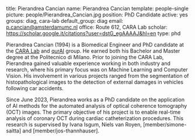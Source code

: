 title: Pierandrea Cancian
name: Pierandrea Cancian
template: people-single
picture: people/Pierandrea_Cancian.jpg
position: PhD Candidate
active: yes
groups: diag, cara-lab
default_group: diag
email: p.cancian@amsterdamumc.nl
office: Route 612, CARA Lab
scholar: https://scholar.google.it/citations?user=dstG_egAAAAJ&hl=en
type: phd

Pierandrea Cancian (1994) is a Biomedical Engineer and PhD candidate at the [CARA Lab](https://www.cara-ai-lab.nl/) and [qurAI](https://qurai.amsterdam/) group. He earned both his Bachelor and Master degree at the Politecnico di Milano. Prior to joining the CARA Lab, Pierandrea gained valuable experience working in both industry and research, where his primary focus was on Machine Learning and Computer Vision. His involvement in various projects ranged from the segmentation of histopathological images to the detection of external damages in vehicles following car accidents.

Since June 2023, Pierandrea works as a PhD candidate on the application of AI methods for the automated analysis of optical coherence tomography (OCT) images. The primary objective of his project is to enable real-time analysis of coronary OCT during cardiac catheterization procedures. This research is supervised by Ivana Isgum, Niels van Royen, [member/simone-saitta] and [member/jos-thannhauser].
